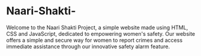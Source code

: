 # Naari-Shakti-
Welcome to the Naari Shakti Project, a simple website made using HTML, CSS and JavaScript, dedicated to empowering women's safety. Our website offers a simple and secure way for women to report crimes and access immediate assistance through our innovative safety alarm feature. 
